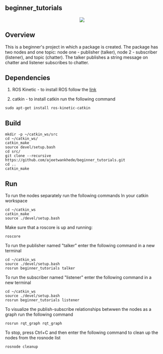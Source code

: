 ## beginner_tutorials
<p align="center">
<a href='https://opensource.org/licenses/MIT'><img src='https://img.shields.io/badge/License-MIT-brightgreen.svg'/></a>
</p>

## Overview
This is a beginner's project in which a package is created. The package has two nodes and one topic: node one - publisher (talker), node 2 - subscriber (listener), and topic (chatter). The talker publishes a string message on chatter and listener subscribes to chatter.

## Dependencies
1. ROS Kinetic - to install ROS follow the [link](http://wiki.ros.org/kinetic/Installation)

2. catkin - to install catkin run the following command
```
sudo apt-get install ros-kinetic-catkin
```
## Build
```
mkdir -p ~/catkin_ws/src
cd ~/catkin_ws/
catkin_make
source devel/setup.bash
cd src/
git clone --recursive https://github.com/ajeetwankhede/beginner_tutorials.git
cd ..
catkin_make
```

## Run
To run the nodes separately run the following commands
In your catkin workspace
```
cd ~/catkin_ws
catkin_make
source ./devel/setup.bash
```

Make sure that a roscore is up and running:
```
roscore
```

To run the publisher named "talker" enter the following command in a new terminal
```
cd ~/catkin_ws
source ./devel/setup.bash
rosrun beginner_tutorials talker
```

To run the subscriber named "listener" enter the following command in a new terminal
```
cd ~/catkin_ws
source ./devel/setup.bash
rosrun beginner_tutorials listener
```
To visualize the publish-subscribe relationships betwwen the nodes as a graph run the following command
```
rosrun rqt_graph rqt_graph
```
To stop, press Ctrl+C and then enter the following command to clean up the nodes from the rosnode list
```
rosnode cleanup
```
